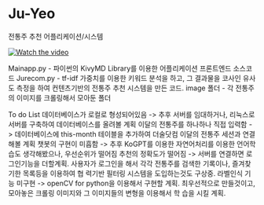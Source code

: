 # Ju-Yeo
전통주 추천 어플리케이션/시스템

[![Watch the video](https://i.imgur.com/vKb2F1B.png)](https://youtu.be/qnxlARIj0wo)


Mainapp.py - 파이썬의 KivyMD Library를 이용한 어플리케이션 프론트엔드 소스코드
Jurecom.py - tf-idf 가중치를 이용한 키워드 분석을 하고, 그 결과물을 코사인 유사도 측정을 하여 컨텐츠기반의 전통주 추천 시스템을 만든 코드.
image 폴더 - 각 전통주의 이미지를 크롤링해서 모아둔 폴더

To do List
데이터베이스가 로컬로 형성되어있음 -> 추후 서버를 임대하거나, 리눅스로 서버를 구축하여 데이터베이스를 올려볼 계획
이달의 전통주를 하나하나 직접 입력함 -> 데이터베이스에 this-month 테이블을 추가하여 더술닷컴 이달의 전통주 세션과 연결해볼 계획
챗봇의 구현이 미흡함 -> 추후 KoGPT를 이용한 자연어처리를 이용한 언어학습도 생각해봤으나, 우선순위가 떨어짐
추천의 정확도가 떨어짐 -> 서버를 연결하면 로그인기능을 더할계획. 사용자가 로그인을 해서 각각 전통주를 검색한 기록이나, 즐겨찾기한 목록등을 이용하여 협                          력기반 필터링 시스템을 도입하는것도 구상중.
라벨인식 기능 미구현 -> openCV for python을 이용해서 구현할 계획. 최우선적으로 만들것이고, 모아놓은 크롤링 이미지와 그 이미지들의 변형을 이용해서 학                       습을 시킬 계획.
